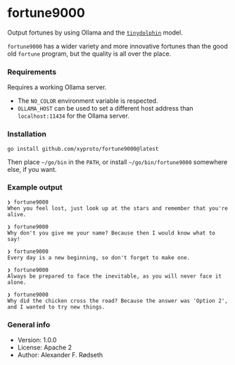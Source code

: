 # fortune9000

Output fortunes by using Ollama and the [`tinydolphin`](https://ollama.com/library/tinydolphin) model.

`fortune9000` has a wider variety and more innovative fortunes than the good old `fortune` program, but the quality is all over the place.

### Requirements

Requires a working Ollama server.

* The `NO_COLOR` environment variable is respected.
* `OLLAMA_HOST` can be used to set a different host address than `localhost:11434` for the Ollama server.

### Installation

    go install github.com/xyproto/fortune9000@latest

Then place `~/go/bin` in the `PATH`, or install `~/go/bin/fortune9000` somewhere else, if you want.

### Example output

```
❯ fortune9000
When you feel lost, just look up at the stars and remember that you're alive.

❯ fortune9000
Why don't you give me your name? Because then I would know what to say!

❯ fortune9000
Every day is a new beginning, so don't forget to make one.

❯ fortune9000
Always be prepared to face the inevitable, as you will never face it alone.

❯ fortune9000
Why did the chicken cross the road? Because the answer was 'Option 2', and I wanted to try new things.
```

### General info

* Version: 1.0.0
* License: Apache 2
* Author: Alexander F. Rødseth
